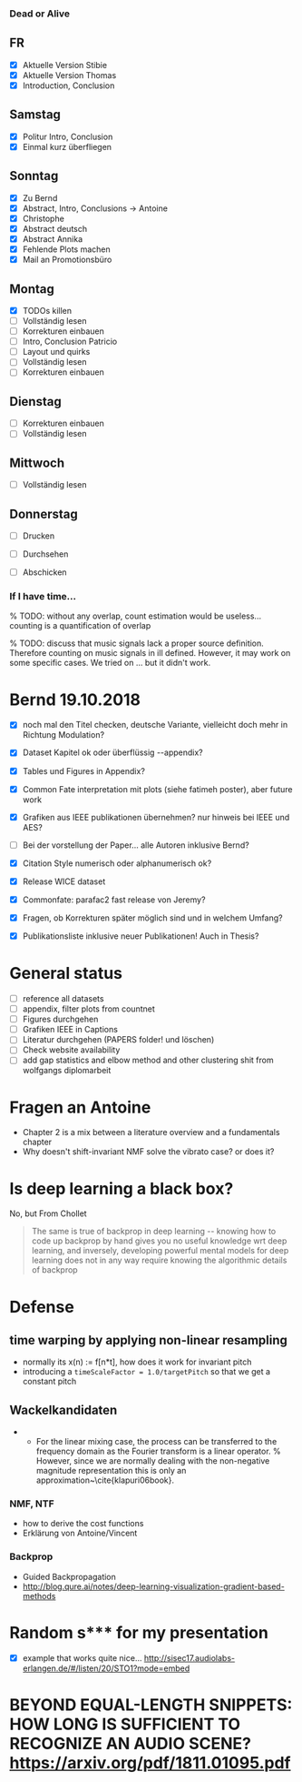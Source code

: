 ### Dead or Alive

## FR

* [X] Aktuelle Version Stibie
* [X] Aktuelle Version Thomas
* [X] Introduction, Conclusion

## Samstag

* [X] Politur Intro, Conclusion
* [X] Einmal kurz überfliegen

## Sonntag

* [X] Zu Bernd
* [X] Abstract, Intro, Conclusions -> Antoine
* [X] Christophe
* [X] Abstract deutsch
* [X] Abstract Annika
* [X] Fehlende Plots machen
* [X] Mail an Promotionsbüro

## Montag

* [X] TODOs killen
* [ ] Vollständig lesen
* [ ] Korrekturen einbauen
* [ ] Intro, Conclusion Patricio
* [ ] Layout und quirks
* [ ] Vollständig lesen
* [ ] Korrekturen einbauen

## Dienstag

* [ ] Korrekturen einbauen
* [ ] Vollständig lesen

## Mittwoch

* [ ] Vollständig lesen

## Donnerstag

* [ ] Drucken
* [ ] Durchsehen
* [ ] Abschicken


### If I have time...

% TODO: without any overlap, count estimation would be useless... counting is a quantification of overlap

% TODO: discuss that music signals lack a proper source definition. Therefore counting on music signals in ill defined. However, it may work on some specific cases. We tried on ... but it didn't work.

# Bernd 19.10.2018

* [X] noch mal den Titel checken, deutsche Variante, vielleicht doch mehr in Richtung Modulation?
* [X] Dataset Kapitel ok oder überflüssig --appendix?

* [X] Tables und Figures in Appendix?
* [X] Common Fate interpretation mit plots (siehe fatimeh poster), aber future work
* [X] Grafiken aus IEEE publikationen übernehmen? nur hinweis bei IEEE und AES?
* [ ] Bei der vorstellung der Paper... alle Autoren inklusive Bernd?
* [X] Citation Style numerisch oder alphanumerisch ok?
* [X] Release WICE dataset
* [X] Commonfate: parafac2 fast release von Jeremy?
* [X] Fragen, ob Korrekturen später möglich sind und in welchem Umfang?
* [X] Publikationsliste inklusive neuer Publikationen! Auch in Thesis?

# General status

* [ ] reference all datasets
* [ ] appendix, filter plots from countnet
* [ ] Figures durchgehen
* [ ] Grafiken IEEE in Captions
* [ ] Literatur durchgehen (PAPERS folder! und löschen)
* [ ] Check website availability
* [ ] add gap statistics and elbow method and other clustering shit from wolfgangs diplomarbeit

# Fragen an Antoine

* Chapter 2 is a mix between a literature overview and a fundamentals chapter
* Why doesn't shift-invariant NMF solve the vibrato case? or does it?

# Is deep learning a black box?

No, but From Chollet
> The same is true of backprop in deep learning -- knowing how to code up backprop by hand gives you no useful knowledge wrt deep learning, and inversely, developing powerful mental models for deep learning does not in any way require knowing the algorithmic details of backprop

# Defense

## time warping by applying non-linear resampling

- normally its x(n) := f[n*t], how does it work for invariant pitch
- introducing a `timeScaleFactor = 1.0/targetPitch` so that we get a constant pitch

## Wackelkandidaten

- * For the linear mixing case, the process can be transferred to the frequency domain as the Fourier transform is a linear operator.
% However, since we are normally dealing with the non-negative magnitude representation this is only an approximation~\cite{klapuri06book}.

### NMF, NTF

- how to derive the cost functions
- Erklärung von Antoine/Vincent

### Backprop

- Guided Backpropagation
- http://blog.qure.ai/notes/deep-learning-visualization-gradient-based-methods

# Random s*** for my presentation

* [x] example that works quite nice... http://sisec17.audiolabs-erlangen.de/#/listen/20/STO1?mode=embed

# BEYOND EQUAL-LENGTH SNIPPETS: HOW LONG IS SUFFICIENT TO RECOGNIZE AN AUDIO SCENE? https://arxiv.org/pdf/1811.01095.pdf
